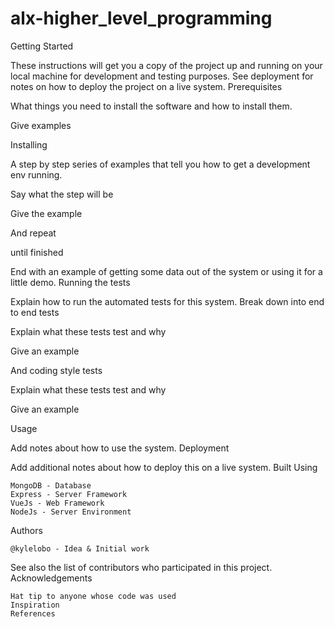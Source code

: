 # alx-higher_level_programming
Getting Started

These instructions will get you a copy of the project up and running on your local machine for development and testing purposes. See deployment for notes on how to deploy the project on a live system.
Prerequisites

What things you need to install the software and how to install them.

Give examples

Installing

A step by step series of examples that tell you how to get a development env running.

Say what the step will be

Give the example

And repeat

until finished

End with an example of getting some data out of the system or using it for a little demo.
Running the tests

Explain how to run the automated tests for this system.
Break down into end to end tests

Explain what these tests test and why

Give an example

And coding style tests

Explain what these tests test and why

Give an example

Usage

Add notes about how to use the system.
Deployment

Add additional notes about how to deploy this on a live system.
Built Using

    MongoDB - Database
    Express - Server Framework
    VueJs - Web Framework
    NodeJs - Server Environment

Authors

    @kylelobo - Idea & Initial work

See also the list of contributors who participated in this project.
Acknowledgements

    Hat tip to anyone whose code was used
    Inspiration
    References
